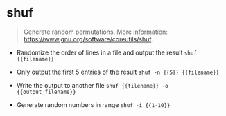 # shuf
> Generate random permutations.
> More information: <https://www.gnu.org/software/coreutils/shuf>.

- Randomize the order of lines in a file and output the result
`shuf {{filename}}`

- Only output the first 5 entries of the result
`shuf -n {{5}} {{filename}}`

- Write the output to another file
`shuf {{filename}} -o {{output_filename}}`

- Generate random numbers in range
`shuf -i {{1-10}}`
